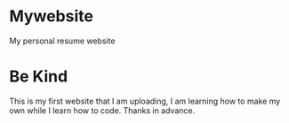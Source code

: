 # Mywebsite
My personal resume website

# Be Kind
This is my first website that I am uploading, I am learning how to make my own while I learn how to code.
Thanks in advance.
